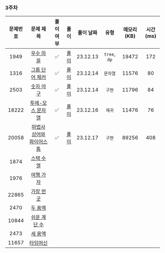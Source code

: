### 3주차

| 문제번호 |                         문제 제목                     | 풀이 여부 |                 풀이                 |  풀이 날짜   |      유형      | 메모리(KB) | 시간(ms) |
|:----:|:-----------------------------------------------------:|:-:|:----------------------------------:|:--------:|:------------:|:-------:|:------:|
|1949| [우수 마을](https://www.acmicpc.net/problem/1949) |✅|     [풀이](./BOJ_1949_우수마을.java)     | 23.12.13 | `tree`, `dp` |  19472  |  172   |
|1316| [그룹 단어 체커](https://www.acmicpc.net/problem/1316) | ✅ |    [풀이](./BOJ_1316_그룹단어체커.java)    | 23.12.14 |    `문자열`     |  11576  |   80   |
|2503| [숫자 야구](https://www.acmicpc.net/problem/2503) | ✅ |     [풀이](./BOJ_2503_숫자야구.java)     | 23.12.14 |     `구현`     |  11796  |   84   |
|18222| [투에-모스 문자열](https://www.acmicpc.net/problem/18222) |✅   |   [풀이](./BOJ_18222_투에모스문자열.java)   | 23.12.16 |     `재귀`     |  11476  |   76   |
|20058| [마법사 상어와 파이어스톰](https://www.acmicpc.net/problem/20058) | ✅    | [풀이](./BOJ_20058_마법사상어와파이어스톰.java) | 23.12.17 |     `구현`      |  89256       |  408   |
|1874| [스택 수열](https://www.acmicpc.net/problem/1874) |  |                                    |          |              |         |        |
|1976| [여행 가자](https://www.acmicpc.net/problem/1976) |  |                                    |          |              |         |        |
|22865| [가장 먼 곳](https://www.acmicpc.net/problem/22865) |  |                                    |          |              |         |        |
|2470| [두 용액](https://www.acmicpc.net/problem/2470) |  |                                    |          |              |         |        |
|10844| [쉬운 계단 수](https://www.acmicpc.net/problem/10844) |  |                                    |          |              |         |        |
|2473| [세 용액](https://www.acmicpc.net/problem/2473) |  |                                    |          |              |         |        |
|11657| [타임머신](https://www.acmicpc.net/problem/11657) |  |                                    |          |              |         |        |